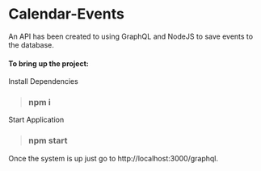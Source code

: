# Calendar-Events

An API has been created to using GraphQL and NodeJS to save events to the database.

#### To bring up the project:

Install Dependencies
> ### npm i
Start Application 
> ### npm start

Once the system is up just go to http://localhost:3000/graphql.
